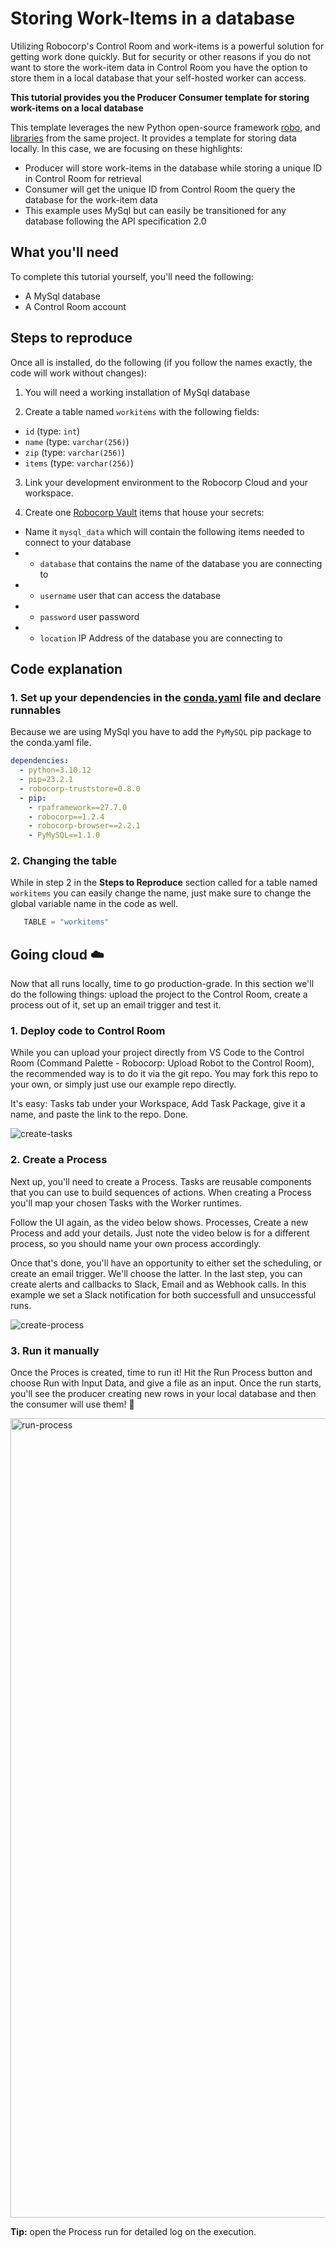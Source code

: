 # Storing Work-Items in a database

Utilizing Robocorp's Control Room and work-items is a powerful solution for getting work done quickly. But for security or other reasons if you do not want to store the work-item data in Control Room you have the option to store them in a local database that your self-hosted worker can access.

**This tutorial provides you the Producer Consumer template for storing work-items on a local database**

This template leverages the new Python open-source framework [robo](https://github.com/robocorp/robo), and [libraries](https://github.com/robocorp/robo#libraries) from the same project. It provides a template for storing data locally. In this case, we are focusing on these highlights:

- Producer will store work-items in the database while storing a unique ID in Control Room for retrieval
- Consumer will get the unique ID from Control Room the query the database for the work-item data
- This example uses MySql but can easily be transitioned for any database following the API specification 2.0

## What you'll need

To complete this tutorial yourself, you'll need the following:

- A MySql database
- A Control Room account

## Steps to reproduce

Once all is installed, do the following (if you follow the names exactly, the code will work without changes):

1. You will need a working installation of MySql database

2. Create a table named `workitems` with the following fields:
  - `id`  (type: `int`)
  - `name` (type: `varchar(256)`)
  - `zip` (type: `varchar(256)`)
  - `items` (type: `varchar(256)`)

3. Link your development environment to the Robocorp Cloud and your workspace.

4. Create one [Robocorp Vault](https://robocorp.com/docs/development-guide/variables-and-secrets/vault) items that house your secrets:
  - Name it `mysql_data` which will contain the following items needed to connect to your database
  - - `database` that contains the name of the database you are connecting to
  - - `username` user that can access the database
  - - `password` user password
  - - `location` IP Address of the database you are connecting to


## Code explanation

### 1. Set up your dependencies in the [conda.yaml](conda.yaml) file and declare runnables

Because we are using MySql you have to add the `PyMySQL` pip package to the conda.yaml file.

```yaml
dependencies:
  - python=3.10.12
  - pip=23.2.1
  - robocorp-truststore=0.8.0
  - pip:
    - rpaframework==27.7.0
    - robocorp==1.2.4
    - robocorp-browser==2.2.1
    - PyMySQL==1.1.0
```

### 2. Changing the table

While in step 2 in the **Steps to Reproduce** section called for a table named `workitems` you can easily change the name, just make sure to change the global variable name in the code as well.

```python
   TABLE = "workitems"
```

## Going cloud ☁️

Now that all runs locally, time to go production-grade. In this section we'll do the following things: upload the project to the Control Room, create a process out of it, set up an email trigger and test it.

### 1. Deploy code to Control Room

While you can upload your project directly from VS Code to the Control Room (Command Palette - Robocorp: Upload Robot to the Control Room), the recommended way is to do it via the git repo. You may fork this repo to your own, or simply just use our example repo directly.

It's easy: Tasks tab under your Workspace, Add Task Package, give it a name, and paste the link to the repo. Done.

![create-tasks](https://github.com/robocorp/example-timescale-vector-loader/assets/40179958/95cf3b7f-6604-4f68-8455-bbef780ce954)

### 2. Create a Process

Next up, you'll need to create a Process. Tasks are reusable components that you can use to build sequences of actions. When creating a Process you'll map your chosen Tasks with the Worker runtimes.

Follow the UI again, as the video below shows. Processes, Create a new Process and add your details. Just note the video below is for a different process, so you should name your own process accordingly.

Once that's done, you'll have an opportunity to either set the scheduling, or create an email trigger. We'll choose the latter. In the last step, you can create alerts and callbacks to Slack, Email and as Webhook calls. In this example we set a Slack notification for both successfull and unsuccessful runs.

![create-process](https://github.com/robocorp/example-timescale-vector-loader/assets/40179958/32a67f01-05c6-4065-a6de-e67fe3a86e92)

### 3. Run it manually

Once the Proces is created, time to run it! Hit the Run Process button and choose Run with Input Data, and give a file as an input. Once the run starts, you'll see the producer creating new rows in your local database and then the consumer will use them! 🤞

<img width="1279" alt="run-process" src="https://github.com/robocorp/example-timescale-vector-loader/assets/40179958/fecb6904-4f5e-427a-aa72-140044bb7f00">

**Tip:** open the Process run for detailed log on the execution.

